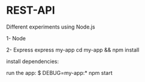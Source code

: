 # REST-API
Different experiments using Node.js

1- Node

2- Express
express my-app
cd my-app && npm install

install dependencies:

   run the app:
     $ DEBUG=my-app:* npm start
